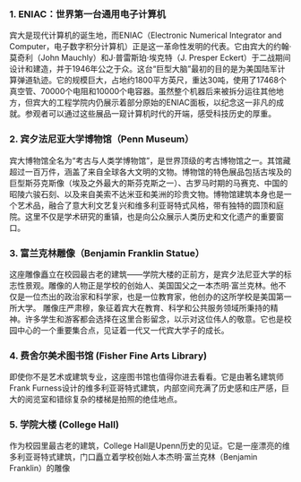 ### **1. ENIAC：世界第一台通用电子计算机**

宾大是现代计算机的诞生地，而ENIAC（Electronic Numerical Integrator and Computer，电子数字积分计算机）正是这一革命性发明的代表。它由宾大的约翰·莫奇利（John Mauchly）和J·普雷斯珀·埃克特（J. Presper Eckert）于二战期间设计和建造，并于1946年公之于众。这台“巨型大脑”最初的目的是为美国陆军计算弹道轨迹。它的规模巨大，占地约1800平方英尺，重达30吨，使用了17468个真空管、70000个电阻和10000个电容器。虽然整个机器后来被拆分运往其他地方，但宾大的工程学院内仍展示着部分原始的ENIAC面板，以纪念这一非凡的成就。参观者可以通过这些展品一窥计算机时代的开端，感受科技历史的厚重。

### **2. 宾夕法尼亚大学博物馆（Penn Museum）**

宾大博物馆全名为“考古与人类学博物馆”，是世界顶级的考古博物馆之一。其馆藏超过一百万件，涵盖了来自全球各大文明的文物。博物馆的特色展品包括古埃及的巨型斯芬克斯像（埃及之外最大的斯芬克斯之一）、古罗马时期的马赛克、中国的昭陵六骏石刻、以及来自美索不达米亚和美洲的珍贵文物。博物馆建筑本身也是一个艺术品，融合了意大利文艺复兴和维多利亚哥特式风格，带有独特的圆顶和庭院。这里不仅是学术研究的重镇，也是向公众展示人类历史和文化遗产的重要窗口。

### **3. 富兰克林雕像（Benjamin Franklin Statue）**

这座雕像矗立在校园最古老的建筑——学院大楼的正前方，是宾夕法尼亚大学的标志性景观。雕像的人物正是学校的创始人、美国国父之一本杰明·富兰克林。他不仅是一位杰出的政治家和科学家，也是一位教育家，他创办的这所学校是美国第一所大学。
雕像庄严肃穆，象征着宾大在教育、科学和公共服务领域所秉持的精神。许多学生和游客都会选择在这里合影留念，以示对这位伟人的敬意。它也是校园中心的一个重要集合点，见证着一代又一代宾大学子的成长。

### **4. 费舍尔美术图书馆 (Fisher Fine Arts Library)**
即使你不是艺术或建筑专业，这座图书馆也值得你进去看看。它是由著名建筑师Frank Furness设计的维多利亚哥特式建筑，内部空间充满了历史感和庄严感，巨大的阅览室和错综复杂的楼梯是拍照的绝佳地点。

### **5. 学院大楼 (College Hall)**
作为校园里最古老的建筑，College Hall是Upenn历史的见证。它是一座漂亮的维多利亚哥特式建筑，门口矗立着学校创始人本杰明·富兰克林（Benjamin Franklin）的雕像